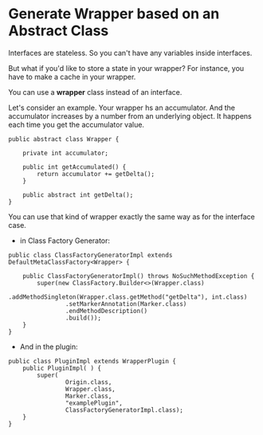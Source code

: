 # Generate Wrapper based on an Abstract Class

Interfaces are stateless. So you can't have any variables inside interfaces.

But what if you'd like to store a state in your wrapper? For instance, 
you have to make a cache in your wrapper.

You can use a **wrapper** class instead of an interface.

Let's consider an example. Your wrapper hs an accumulator. And the 
accumulator increases by a number from an underlying object. It happens
each time you get the accumulator value.

```
public abstract class Wrapper {

    private int accumulator;

    public int getAccumulated() {
        return accumulator += getDelta();
    }

    public abstract int getDelta();
}

``` 

You can use that kind of wrapper exactly the same way as for the 
interface case. 

* in Class Factory Generator:

```
public class ClassFactoryGeneratorImpl extends DefaultMetaClassFactory<Wrapper> {

    public ClassFactoryGeneratorImpl() throws NoSuchMethodException {
        super(new ClassFactory.Builder<>(Wrapper.class)
                .addMethodSingleton(Wrapper.class.getMethod("getDelta"), int.class)
                .setMarkerAnnotation(Marker.class)
                .endMethodDescription()
                .build());
    }
}
``` 

* And in the plugin:

```
public class PluginImpl extends WrapperPlugin {
    public PluginImpl( ) {
        super(
                Origin.class,
                Wrapper.class,
                Marker.class,
                "examplePlugin",
                ClassFactoryGeneratorImpl.class);
    }
}
``` 
